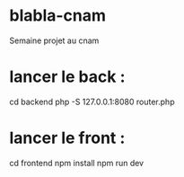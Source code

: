 # blabla-cnam
Semaine projet au cnam

# lancer le back : 

cd backend
php -S 127.0.0.1:8080 router.php

# lancer le front :

cd frontend
npm install
npm run dev